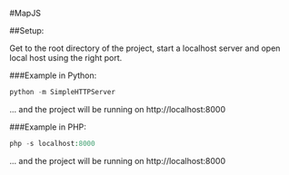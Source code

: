 #MapJS

##Setup:

Get to the root directory of the project, start a localhost server and open local host using the right port.

###Example in Python:
```python
python -m SimpleHTTPServer
```
... and the project will be running on http://localhost:8000

###Example in PHP:
```php
php -s localhost:8000
```
... and the project will be running on http://localhost:8000

